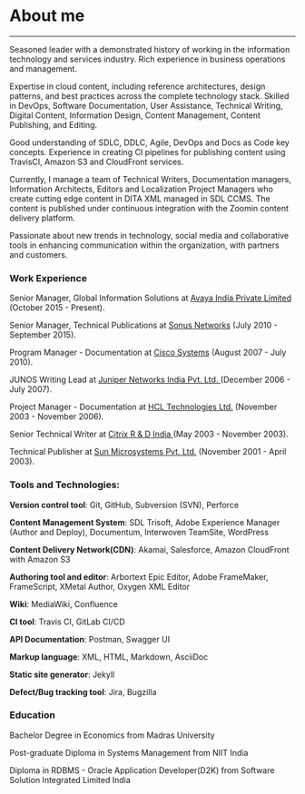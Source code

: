 
# About me
---
<p align="justify">
<p>Seasoned leader with a demonstrated history of working in the information technology and services industry. Rich experience in business operations and management.</p>
<p>Expertise in cloud content, including reference architectures, design patterns, and best practices across the complete technology stack. Skilled in DevOps, Software Documentation, User Assistance, Technical Writing, Digital Content, Information Design, Content Management, Content Publishing, and Editing.</p>
<p>Good understanding of SDLC, DDLC, Agile, DevOps and Docs as Code key concepts. Experience in creating CI pipelines for publishing content using TravisCI, Amazon S3 and CloudFront services.</p>
<p>Currently, I manage a team of Technical Writers, Documentation managers, Information Architects, Editors and Localization Project Managers who create cutting edge content in DITA XML managed in SDL CCMS. The content is published under continuous integration with the Zoomin content delivery platform.</p>
<p>Passionate about new trends in technology, social media and collaborative tools in enhancing communication within the organization, with partners and customers. </p>
<p><h3>Work Experience</h3></p>
<p>Senior Manager, Global Information Solutions at <a href="https://www.avaya.com/en/">Avaya India Private Limited </a> (October 2015 - Present).</p>
<p>Senior Manager, Technical Publications at <a href="https://ribboncommunications.com/">Sonus Networks</a> (July 2010 - September 2015).</p>
<p>Program Manager - Documentation at <a href="https://www.cisco.com/">Cisco Systems</a> (August 2007 - July 2010).
<p>JUNOS Writing Lead at <a href="https://www.juniper.net/us/en.html">Juniper Networks India Pvt. Ltd. </a>(December 2006 - July 2007).</p>
<p>Project Manager - Documentation at <a href="https://www.hcltech.com/">HCL Technologies Ltd.</a> (November 2003 - November 2006).</p>
<p>Senior Technical Writer at <a href="https://www.citrix.com/">Citrix R & D India </a>(May 2003 - November 2003).</p>
<p>Technical Publisher at <a href="https://www.linkedin.com/company/sun-microsystems_1062/">Sun Microsystems Pvt. Ltd.</a> (November 2001 - April 2003).</p>
<p><h3>Tools and Technologies: </h3></p>
<p><b>Version control tool</b>: Git, GitHub, Subversion (SVN), Perforce</p>
<p><b>Content Management System</b>: SDL Trisoft, Adobe Experience Manager (Author and Deploy), Documentum, Interwoven TeamSite, WordPress</p>
<p><b>Content Delivery Network(CDN)</b>: Akamai, Salesforce, Amazon CloudFront with Amazon S3
<p><b>Authoring tool and editor</b>: Arbortext Epic Editor, Adobe FrameMaker, FrameScript, XMetal Author, Oxygen XML Editor</p>
<p><b>Wiki</b>: MediaWiki, Confluence </p>
<p><b>CI tool</b>: Travis CI, GitLab CI/CD </p>
<P><b>API Documentation</b>: Postman, Swagger UI </p>
<P><b>Markup language</b>: XML, HTML, Markdown, AsciiDoc</p>
<P><b>Static site generator</b>: Jekyll</p>
<p><b>Defect/Bug tracking tool</b>: Jira, Bugzilla</p>
<p><h3>Education</h3></p>
<p>Bachelor Degree in Economics from Madras University </p>
<p>Post-graduate Diploma in Systems Management from NIIT India</p>
<p>Diploma in RDBMS - Oracle Application Developer(D2K) from Software Solution Integrated Limited India</p>
